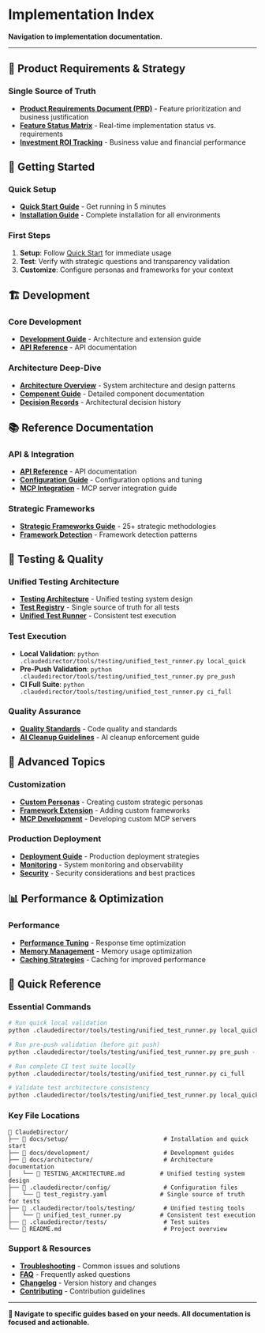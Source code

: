 # Implementation Index

**Navigation to implementation documentation.**

---

## 🎯 **Product Requirements & Strategy**

### **Single Source of Truth**
- **[Product Requirements Document (PRD)](requirements/PRODUCT_REQUIREMENTS_DOCUMENT.md)** - Feature prioritization and business justification
- **[Feature Status Matrix](requirements/FEATURE_STATUS_MATRIX.md)** - Real-time implementation status vs. requirements
- **[Investment ROI Tracking](requirements/FEATURE_STATUS_MATRIX.md#-investment-and-roi-tracking)** - Business value and financial performance

## 🚀 **Getting Started**

### **Quick Setup**
- **[Quick Start Guide](setup/QUICK_START.md)** - Get running in 5 minutes
- **[Installation Guide](setup/INSTALLATION.md)** - Complete installation for all environments

### **First Steps**
1. **Setup**: Follow [Quick Start](setup/QUICK_START.md) for immediate usage
2. **Test**: Verify with strategic questions and transparency validation
3. **Customize**: Configure personas and frameworks for your context

## 🏗️ **Development**

### **Core Development**
- **[Development Guide](development/DEVELOPMENT_GUIDE.md)** - Architecture and extension guide
- **[API Reference](reference/API_REFERENCE.md)** - API documentation

### **Architecture Deep-Dive**
- **[Architecture Overview](architecture/OVERVIEW.md)** - System architecture and design patterns
- **[Component Guide](architecture/COMPONENTS.md)** - Detailed component documentation
- **[Decision Records](architecture/DECISIONS.md)** - Architectural decision history

## 📚 **Reference Documentation**

### **API & Integration**
- **[API Reference](reference/API_REFERENCE.md)** - API documentation
- **[Configuration Guide](reference/CONFIGURATION.md)** - Configuration options and tuning
- **[MCP Integration](reference/MCP_INTEGRATION.md)** - MCP server integration guide

### **Strategic Frameworks**
- **[Strategic Frameworks Guide](STRATEGIC_FRAMEWORKS_GUIDE.md)** - 25+ strategic methodologies
- **[Framework Detection](reference/FRAMEWORK_DETECTION.md)** - Framework detection patterns

## 🧪 **Testing & Quality**

### **Unified Testing Architecture**
- **[Testing Architecture](architecture/TESTING_ARCHITECTURE.md)** - Unified testing system design
- **[Test Registry](../claudedirector/config/test_registry.yaml)** - Single source of truth for all tests
- **[Unified Test Runner](../claudedirector/tools/testing/unified_test_runner.py)** - Consistent test execution

### **Test Execution**
- **Local Validation**: `python .claudedirector/tools/testing/unified_test_runner.py local_quick`
- **Pre-Push Validation**: `python .claudedirector/tools/testing/unified_test_runner.py pre_push`
- **CI Full Suite**: `python .claudedirector/tools/testing/unified_test_runner.py ci_full`

### **Quality Assurance**
- **[Quality Standards](reference/QUALITY_STANDARDS.md)** - Code quality and standards
- **[AI Cleanup Guidelines](reference/AI_CLEANUP.md)** - AI cleanup enforcement guide

## 🔧 **Advanced Topics**

### **Customization**
- **[Custom Personas](advanced/CUSTOM_PERSONAS.md)** - Creating custom strategic personas
- **[Framework Extension](advanced/FRAMEWORK_EXTENSION.md)** - Adding custom frameworks
- **[MCP Development](advanced/MCP_DEVELOPMENT.md)** - Developing custom MCP servers

### **Production Deployment**
- **[Deployment Guide](deployment/DEPLOYMENT_GUIDE.md)** - Production deployment strategies
- **[Monitoring](deployment/MONITORING.md)** - System monitoring and observability
- **[Security](SECURITY.md)** - Security considerations and best practices

## 📊 **Performance & Optimization**

### **Performance**
- **[Performance Tuning](reference/PERFORMANCE_TUNING.md)** - Response time optimization
- **[Memory Management](reference/MEMORY_MANAGEMENT.md)** - Memory usage optimization
- **[Caching Strategies](reference/CACHING.md)** - Caching for improved performance

## 🎯 **Quick Reference**

### **Essential Commands**
```bash
# Run quick local validation
python .claudedirector/tools/testing/unified_test_runner.py local_quick

# Run pre-push validation (before git push)
python .claudedirector/tools/testing/unified_test_runner.py pre_push --validate

# Run complete CI test suite locally
python .claudedirector/tools/testing/unified_test_runner.py ci_full

# Validate test architecture consistency
python .claudedirector/tools/testing/unified_test_runner.py local_quick --validate
```

### **Key File Locations**
```
📁 ClaudeDirector/
├── 📁 docs/setup/                           # Installation and quick start
├── 📁 docs/development/                     # Development guides
├── 📁 docs/architecture/                    # Architecture documentation
│   └── 📄 TESTING_ARCHITECTURE.md          # Unified testing system design
├── 📁 .claudedirector/config/               # Configuration files
│   └── 📄 test_registry.yaml               # Single source of truth for tests
├── 📁 .claudedirector/tools/testing/        # Unified testing tools
│   └── 📄 unified_test_runner.py           # Consistent test execution
├── 📁 .claudedirector/tests/                # Test suites
└── 📄 README.md                             # Project overview
```

### **Support & Resources**
- **[Troubleshooting](reference/TROUBLESHOOTING.md)** - Common issues and solutions
- **[FAQ](reference/FAQ.md)** - Frequently asked questions
- **[Changelog](CHANGELOG.md)** - Version history and changes
- **[Contributing](CONTRIBUTING.md)** - Contribution guidelines

---

**🎯 Navigate to specific guides based on your needs. All documentation is focused and actionable.**
